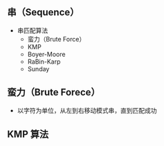 ## 串（Sequence）

- 串匹配算法
  -  蛮力（Brute Force）
  -  KMP
  -  Boyer-Moore
  -  RaBin-Karp
  -  Sunday

## 蛮力（Brute Forece）

- 以字符为单位，从左到右移动模式串，直到匹配成功

## KMP 算法